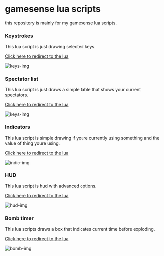# gamesense lua scripts

this repository is mainly for my gamesense lua scripts.

### Keystrokes

This lua script is just drawing selected keys.

[Click here to redirect to the lua](https://github.com/solohvh/gs-lua/blob/master/keystrokes.lua)

![keys-img](https://i.imgur.com/y8xVxaL.png)

### Spectator list

This lua script is just draws a simple table that shows your current spectators.

[Click here to redirect to the lua](https://github.com/solohvh/gs-lua/blob/master/spectator_list.lua)

![keys-img](https://cdn.discordapp.com/attachments/528307895729913856/643865979662762053/unknown.png)

### Indicators

This lua script is simple drawing if youre currently using something and the value of thing youre using.

[Click here to redirect to the lua](https://github.com/solohvh/gs-lua/blob/master/indicators.lua)

![indic-img](https://cdn.discordapp.com/attachments/528307895729913856/630832617910173697/unknown.png)


### HUD

This lua script is hud with advanced options.

[Click here to redirect to the lua](https://github.com/solohvh/gs-lua/blob/master/hud.lua)

![hud-img](https://cdn.discordapp.com/attachments/528307895729913856/628680148996194317/unknown.png)


### Bomb timer

This lua scripts draws a box that indicates current time before exploding.

[Click here to redirect to the lua](https://github.com/solohvh/gs-lua/blob/master/bomb_timer.lua)

![bomb-img](https://cdn.discordapp.com/attachments/528727323785297933/594968072977121301/unknown.png)
